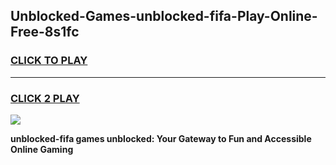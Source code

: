 
## Unblocked-Games-unblocked-fifa-Play-Online-Free-8s1fc
<h3>
<a href="https://premium76.site?title=unblocked-fifa&ref=26A">CLICK TO PLAY</a></h3>
<hr>

<h3>
<a href="https://premium76.site?title=unblocked-fifa&ref=26A">CLICK 2 PLAY</a>
  
</h3>

<a href="https://premium76.site?title=unblocked-fifa&ref=26A"><img src="https://clearcache.store/games.png"></a>


**unblocked-fifa games unblocked: Your Gateway to Fun and Accessible Online Gaming**
